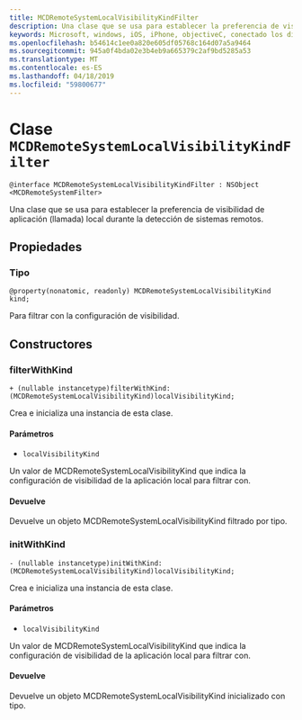 ```yaml
---
title: MCDRemoteSystemLocalVisibilityKindFilter
description: Una clase que se usa para establecer la preferencia de visibilidad de aplicación (llamada) local durante la detección de sistemas remotos.
keywords: Microsoft, windows, iOS, iPhone, objectiveC, conectado los dispositivos, proyecto Roma
ms.openlocfilehash: b54614c1ee0a820e605df05768c164d07a5a9464
ms.sourcegitcommit: 945a0f4bda02e3b4eb9a665379c2af9bd5285a53
ms.translationtype: MT
ms.contentlocale: es-ES
ms.lasthandoff: 04/18/2019
ms.locfileid: "59800677"
---
```

# <a name="class-mcdremotesystemlocalvisibilitykindfilter"></a>Clase `MCDRemoteSystemLocalVisibilityKindFilter` 

```
@interface MCDRemoteSystemLocalVisibilityKindFilter : NSObject <MCDRemoteSystemFilter>
```  

Una clase que se usa para establecer la preferencia de visibilidad de aplicación (llamada) local durante la detección de sistemas remotos.

## <a name="properties"></a>Propiedades

### <a name="kind"></a>Tipo
`@property(nonatomic, readonly) MCDRemoteSystemLocalVisibilityKind kind;`

Para filtrar con la configuración de visibilidad.

## <a name="constructors"></a>Constructores

### <a name="filterwithkind"></a>filterWithKind
`+ (nullable instancetype)filterWithKind:(MCDRemoteSystemLocalVisibilityKind)localVisibilityKind;`

Crea e inicializa una instancia de esta clase.

#### <a name="parameters"></a>Parámetros
* `localVisibilityKind` 

Un valor de MCDRemoteSystemLocalVisibilityKind que indica la configuración de visibilidad de la aplicación local para filtrar con.

#### <a name="returns"></a>Devuelve
Devuelve un objeto MCDRemoteSystemLocalVisibilityKind filtrado por tipo.

### <a name="initwithkind"></a>initWithKind
`- (nullable instancetype)initWithKind:(MCDRemoteSystemLocalVisibilityKind)localVisibilityKind;`

Crea e inicializa una instancia de esta clase.

#### <a name="parameters"></a>Parámetros
* `localVisibilityKind` 

Un valor de MCDRemoteSystemLocalVisibilityKind que indica la configuración de visibilidad de la aplicación local para filtrar con.

#### <a name="returns"></a>Devuelve
Devuelve un objeto MCDRemoteSystemLocalVisibilityKind inicializado con tipo.